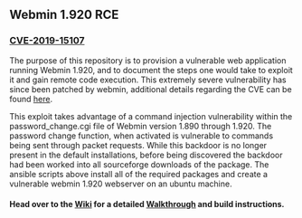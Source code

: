 ## Webmin 1.920 RCE

### [CVE-2019-15107](https://www.cvedetails.com/cve/CVE-2019-15107/)

The purpose of this repository is to provision a vulnerable web application running Webmin 1.920, and to document the steps one would take to exploit it and gain remote code execution. This extremely severe vulnerability has since been patched by webmin, additional details regarding the CVE can be found [here](https://www.cvedetails.com/cve/CVE-2019-15107/).

This exploit takes advantage of a command injection vulnerability within the password_change.cgi file of Webmin version 1.890 through 1.920. The password change function, when activated is vulnerable to commands being sent through packet requests. While this backdoor is no longer present in the default installations, before being discovered the backdoor had been worked into all sourceforge downloads of the package. The ansible scripts above install all of the required packages and create a vulnerable webmin 1.920 webserver on an ubuntu machine. 

#### Head over to the [Wiki](https://github.com/lmkelly/Webmin-1.920-RCE/wiki) for a detailed [Walkthrough](https://github.com/lmkelly/Webmin-1.920-RCE/wiki/Walkthrough) and build instructions.
